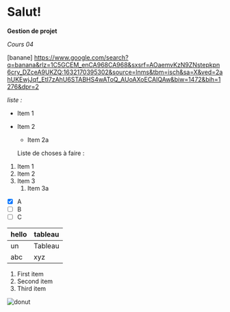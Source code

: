 # Salut! 

**Gestion de projet**

*Cours 04*

[banane] https://www.google.com/search?q=banana&rlz=1C5GCEM_enCA968CA968&sxsrf=AOaemvKzN9ZNstepkpn6cry_DZceA9UKZQ:1632170395302&source=lnms&tbm=isch&sa=X&ved=2ahUKEwjJqf_EtI7zAhU6STABHS4wAToQ_AUoAXoECAIQAw&biw=1472&bih=1276&dpr=2

*liste :*
* Item 1
* Item 2
   * Item 2a
  
  Liste de choses à faire :
1. Item 1
1. Item 2
1. Item 3
    1. Item 3a
    
- [x] A
- [ ] B
- [ ] C

| hello| tableau|
| ----------- | ----------- |
| un | Tableau|
| abc | xyz |

1. First item
2. Second item
3. Third item

![donut](https://purepng.com/public/uploads/large/purepng.com-donutdonutdoughnutsweetsnack-1411527416158xueuy.png)
